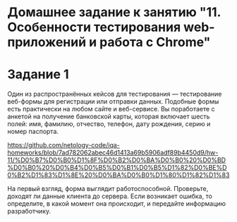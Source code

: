 # Домашнее задание к занятию "11. Особенности тестирования web-приложений и работа с Chrome" 

# Задание 1

Один из распространённых кейсов для тестирования — тестирование веб-формы для регистрации или отправки данных. Подобные формы есть практически на любом сайте и веб-сервисе.
Вы поработаете с анкетой на получение банковской карты, которая включает шесть полей: имя, фамилию, отчество, телефон, дату рождения, серию и номер паспорта.

https://github.com/netology-code/iqa-homeworks/blob/7ad782062abec46d1413a69b5906adf89b4450d9/hw-11/%D0%B7%D0%B0%D1%8F%D0%B2%D0%BA%D0%B0%20%D0%BD%D0%B0%20%D0%B4%D0%B5%D0%B1%D0%B5%D1%82%D0%BE%D0%B2%D1%83%D1%8E%20%D0%BA%D0%B0%D1%80%D1%82%D1%83 

На первый взгляд, форма выглядит работоспособной. Проверьте, доходят ли данные клиента до сервера. Если возникает ошибка, то определите, в какой момент она происходит, и передайте информацию разработчику.
